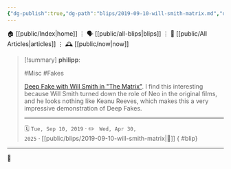 ```yaml
---
{"dg-publish":true,"dg-path":"blips/2019-09-10-will-smith-matrix.md","dg-permalink":"2019/09/10/will-smith-matrix/","permalink":"/2019/09/10/will-smith-matrix/","title":"philipp @ 2019-09-10"}
---
```



<div class="transclusion internal-embed is-loaded"><div class="markdown-embed">




🏠 [[public/Index\|home]]  ⋮ 🗣️ [[public/all-blips\|blips]] ⋮  📝 [[public/All Articles\|articles]]  ⋮ 🕰️ [[public/now\|now]]


</div></div>


> [!summary] **philipp**:
>
> #Misc #Fakes
>
> [Deep Fake with Will Smith in "The Matrix"](https://www.youtube.com/watch?v=1h-yy3h1u04). I find this interesting because Will Smith turned down the role of Neo in the original films, and he looks nothing like Keanu Reeves, which makes this a very impressive demonstration of Deep Fakes.
> - - -
>
> 🗓️ <code>Tue, Sep 10, 2019</code>  · ✏️ <code> Wed, Apr 30, 2025</code>  · [[public/blips/2019-09-10-will-smith-matrix\|🔗]]
{ #blip}


- - -

 👾

